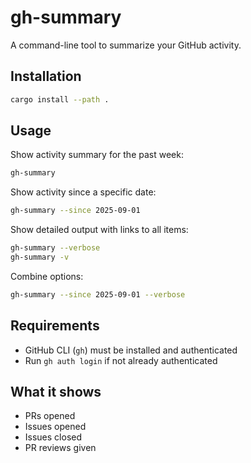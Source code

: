 # gh-summary

A command-line tool to summarize your GitHub activity.

## Installation

```bash
cargo install --path .
```

## Usage

Show activity summary for the past week:

```bash
gh-summary
```

Show activity since a specific date:

```bash
gh-summary --since 2025-09-01
```

Show detailed output with links to all items:

```bash
gh-summary --verbose
gh-summary -v
```

Combine options:

```bash
gh-summary --since 2025-09-01 --verbose
```

## Requirements

- GitHub CLI (`gh`) must be installed and authenticated
- Run `gh auth login` if not already authenticated

## What it shows

- PRs opened
- Issues opened
- Issues closed
- PR reviews given
